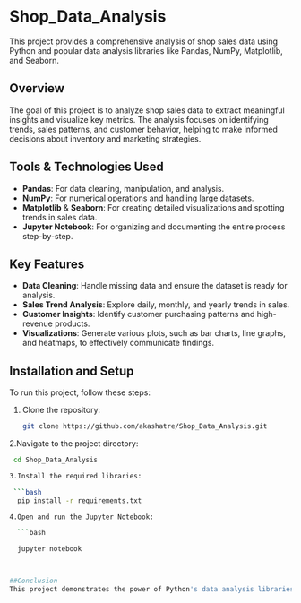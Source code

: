 # Shop_Data_Analysis
This project provides a comprehensive analysis of shop sales data using Python and popular data analysis libraries like Pandas, NumPy, Matplotlib, and Seaborn.



## Overview

The goal of this project is to analyze shop sales data to extract meaningful insights and visualize key metrics. The analysis focuses on identifying trends, sales patterns, and customer behavior, helping to make informed decisions about inventory and marketing strategies.

## Tools & Technologies Used
- **Pandas**: For data cleaning, manipulation, and analysis.
- **NumPy**: For numerical operations and handling large datasets.
- **Matplotlib** & **Seaborn**: For creating detailed visualizations and spotting trends in sales data.
- **Jupyter Notebook**: For organizing and documenting the entire process step-by-step.

## Key Features
- **Data Cleaning**: Handle missing data and ensure the dataset is ready for analysis.
- **Sales Trend Analysis**: Explore daily, monthly, and yearly trends in sales.
- **Customer Insights**: Identify customer purchasing patterns and high-revenue products.
- **Visualizations**: Generate various plots, such as bar charts, line graphs, and heatmaps, to effectively communicate findings.

## Installation and Setup

To run this project, follow these steps:

1. Clone the repository:
   ```bash
   git clone https://github.com/akashatre/Shop_Data_Analysis.git

2.Navigate to the project directory:
  ```bash
   cd Shop_Data_Analysis

3.Install the required libraries:

   ```bash
	pip install -r requirements.txt

4.Open and run the Jupyter Notebook:

	```bash

	jupyter notebook



##Conclusion
This project demonstrates the power of Python's data analysis libraries to gain valuable insights from sales data. The insights derived from the analysis can be used to optimize shop performance, predict future sales, and improve customer satisfaction.



